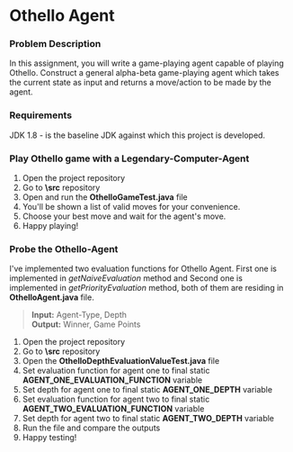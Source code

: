 # Othello Agent

### Problem Description
In this assignment, you will write a game-playing agent capable of playing 
Othello. Construct a general alpha-beta game-playing agent which takes the 
current state as input and returns a move/action to be made by the agent.


### Requirements
JDK 1.8 - is the baseline JDK against which this project is developed.


### Play Othello game with a Legendary-Computer-Agent

1. Open the project repository
2. Go to <b>\src</b> repository
3. Open and run the **OthelloGameTest.java** file
4. You'll be shown a list of valid moves for your convenience.
5. Choose your best move and wait for the agent's move.
6. Happy playing!



### Probe the Othello-Agent
I've implemented two evaluation functions for Othello Agent. First one is implemented in
<i>getNaiveEvaluation</i> method and Second one is implemented in
<i>getPriorityEvaluation</i> method, both of them are residing in 
<b>OthelloAgent.java</b> file.

>**Input:** Agent-Type, Depth<br>
>**Output:** Winner, Game Points

1. Open the project repository
2. Go to <b>\src</b> repository
3. Open the **OthelloDepthEvaluationValueTest.java** file
4. Set evaluation function for agent one to final static **AGENT_ONE_EVALUATION_FUNCTION** variable
5. Set depth for agent one to final static **AGENT_ONE_DEPTH** variable
6. Set evaluation function for agent two to final static **AGENT_TWO_EVALUATION_FUNCTION** variable
7. Set depth for agent two to final static **AGENT_TWO_DEPTH** variable
8. Run the file and compare the outputs
9. Happy testing!




